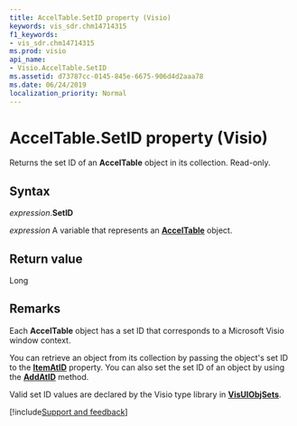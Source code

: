 ```yaml
---
title: AccelTable.SetID property (Visio)
keywords: vis_sdr.chm14714315
f1_keywords:
- vis_sdr.chm14714315
ms.prod: visio
api_name:
- Visio.AccelTable.SetID
ms.assetid: d73787cc-0145-845e-6675-906d4d2aaa78
ms.date: 06/24/2019
localization_priority: Normal
---
```



# AccelTable.SetID property (Visio)

Returns the set ID of an **AccelTable** object in its collection. Read-only.


## Syntax

_expression_.**SetID**

_expression_ A variable that represents an **[AccelTable](Visio.AccelTable.md)** object.


## Return value

Long


## Remarks

Each **AccelTable** object has a set ID that corresponds to a Microsoft Visio window context.

You can retrieve an object from its collection by passing the object's set ID to the **[ItemAtID](Visio.AccelTables.ItemAtID.md)** property. You can also set the set ID of an object by using the **[AddAtID](Visio.AccelTables.AddAtID.md)** method.

Valid set ID values are declared by the Visio type library in **[VisUIObjSets](Visio.visuiobjsets.md)**.

[!include[Support and feedback](~/includes/feedback-boilerplate.md)]